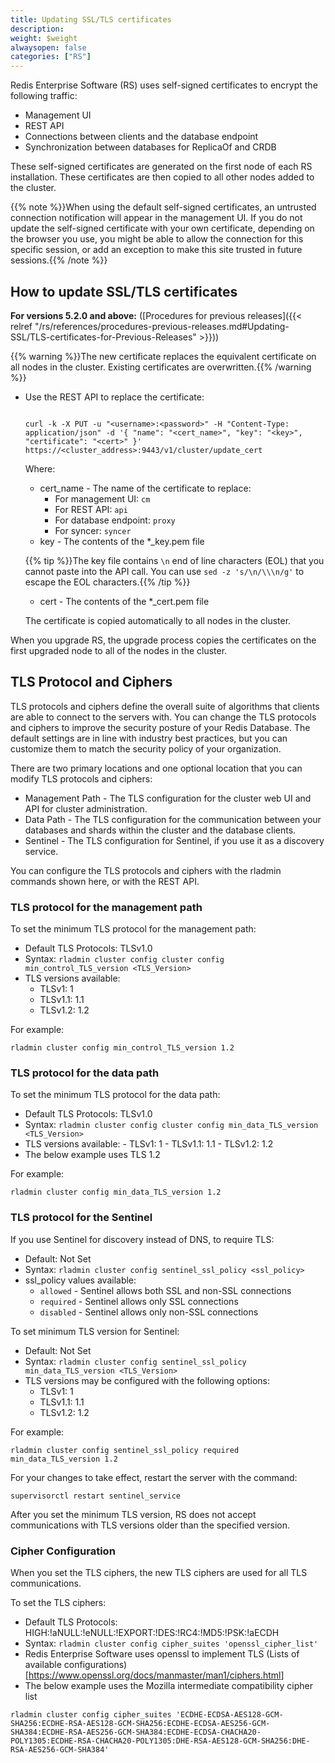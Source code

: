 ```yaml
---
title: Updating SSL/TLS certificates
description:
weight: $weight
alwaysopen: false
categories: ["RS"]
---
```

Redis Enterprise Software (RS) uses self-signed certificates to encrypt
the following traffic:

- Management UI
- REST API
- Connections between clients and the database endpoint
- Synchronization between databases for ReplicaOf and CRDB

These self-signed certificates are generated on the first node of each RS installation. These certificates are then copied to all other nodes added to the cluster.

{{% note %}}When using the default self-signed certificates, an untrusted
connection notification will appear in the management UI. If you do not
update the self-signed certificate with your own certificate, depending
on the browser you use, you might be able to allow the connection for
this specific session, or add an exception to make this site trusted in
future sessions.{{% /note %}}

## How to update SSL/TLS certificates

**For versions 5.2.0 and above:** ([Procedures for previous releases]({{< relref "/rs/references/procedures-previous-releases.md#Updating-SSL/TLS-certificates-for-Previous-Releases" >}}))

{{% warning %}}The new certificate replaces the equivalent certificate on all nodes in the cluster. Existing certificates are overwritten.{{% /warning %}}

- Use the REST API to replace the certificate:

    ```src

    curl -k -X PUT -u "<username>:<password>" -H "Content-Type: application/json" -d '{ "name": "<cert_name>", "key": "<key>", "certificate": "<cert>" }' https://<cluster_address>:9443/v1/cluster/update_cert

    ```

    Where:

    - cert_name - The name of the certificate to replace:
        - For management UI: `cm`
        - For REST API: `api`
        - For database endpoint: `proxy`
        - For syncer: `syncer`
    - key - The contents of the *_key.pem file

    {{% tip %}}The key file contains `\n` end of line characters (EOL) that you cannot paste into the API call. You can use `sed -z 's/\n/\\\n/g'` to escape the EOL characters.{{% /tip %}}

    - cert - The contents of the *_cert.pem file

    The certificate is copied automatically to all nodes in the cluster.

When you upgrade RS, the upgrade process copies the certificates on the first upgraded node to all of the nodes in the cluster.

## TLS Protocol and Ciphers

TLS protocols and ciphers define the overall suite of algorithms that clients are able to connect to the servers with. You can change the TLS protocols and ciphers to improve the security posture of your Redis Database. The default settings are in line with industry best practices, but you can customize them to match the security policy of your organization.

There are two primary locations and one optional location that you can modify TLS protocols and ciphers:

- Management Path - The TLS configuration for the cluster web UI and API for cluster administration.
- Data Path - The TLS configuration for the communication between your databases and shards within the cluster and the database clients.
- Sentinel - The TLS configuration for Sentinel, if you use it as a discovery service.

You can configure the TLS protocols and ciphers with the rladmin commands shown here, or with the REST API.

### TLS protocol for the management path

To set the minimum TLS protocol for the management path:

- Default TLS Protocols: TLSv1.0
- Syntax: `rladmin cluster config cluster config min_control_TLS_version <TLS_Version>`
- TLS versions available:
    - TLSv1: 1
    - TLSv1.1: 1.1
    - TLSv1.2: 1.2

For example:

```src
rladmin cluster config min_control_TLS_version 1.2
```

### TLS protocol for the data path

To set the minimum TLS protocol for the data path:

- Default TLS Protocols: TLSv1.0
- Syntax: `rladmin cluster config cluster config min_data_TLS_version <TLS_Version>`
- TLS versions available:
        - TLSv1: 1
        - TLSv1.1: 1.1
        - TLSv1.2: 1.2
- The below example uses TLS 1.2

For example:

```src
rladmin cluster config min_data_TLS_version 1.2
```

### TLS protocol for the Sentinel

If you use Sentinel for discovery instead of DNS, to require TLS:

- Default: Not Set
- Syntax: `rladmin cluster config sentinel_ssl_policy <ssl_policy>`
- ssl_policy values available:
    - `allowed` - Sentinel allows both SSL and non-SSL connections
    - `required` - Sentinel allows only SSL connections
    - `disabled` - Sentinel allows only non-SSL connections

To set minimum TLS version for Sentinel:

- Default: Not Set
- Syntax: `rladmin cluster config sentinel_ssl_policy min_data_TLS_version <TLS_Version>`
- TLS versions may be configured with the following options:
    - TLSv1: 1
    - TLSv1.1: 1.1
    - TLSv1.2: 1.2

For example:

```src
rladmin cluster config sentinel_ssl_policy required min_data_TLS_version 1.2
```

For your changes to take effect, restart the server with the command:

```src
supervisorctl restart sentinel_service
```

After you set the minimum TLS version, RS does not accept communications with
TLS versions older than the specified version.

### Cipher Configuration

When you set the TLS ciphers, the new TLS ciphers are used for all TLS communications.

To set the TLS ciphers:

- Default TLS Protocols: HIGH:!aNULL:!eNULL:!EXPORT:!DES:!RC4:!MD5:!PSK:!aECDH
- Syntax: `rladmin cluster config cipher_suites 'openssl_cipher_list'`
- Redis Enterprise Software uses openssl to implement TLS (Lists of available configurations)[<https://www.openssl.org/docs/manmaster/man1/ciphers.html>]
- The below example uses the Mozilla intermediate compatibility cipher list

```src
rladmin cluster config cipher_suites 'ECDHE-ECDSA-AES128-GCM-SHA256:ECDHE-RSA-AES128-GCM-SHA256:ECDHE-ECDSA-AES256-GCM-SHA384:ECDHE-RSA-AES256-GCM-SHA384:ECDHE-ECDSA-CHACHA20-POLY1305:ECDHE-RSA-CHACHA20-POLY1305:DHE-RSA-AES128-GCM-SHA256:DHE-RSA-AES256-GCM-SHA384'
```
